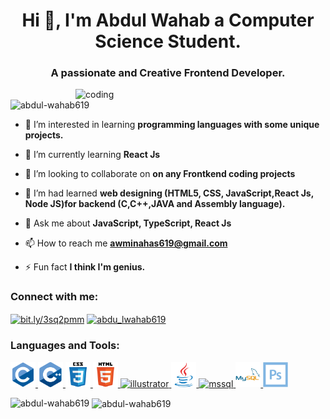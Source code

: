 
<h1 align="center">Hi 👋, I'm Abdul Wahab a Computer Science Student.</h1>
<h3 align="center">A passionate and Creative Frontend Developer.</h3>
<img align="right" alt="coding" width="400" src="[https://camo.githubusercontent.com/5ddf73ad3a205111cf8c686f687fc216c2946a75005718c8da5b837ad9de78c9/68747470733a2f2f7468756d62732e6766796361742e636f6d2f4576696c4e657874446576696c666973682d736d616c6c2e676966](https://anzal.hashnode.dev/what-you-need-to-know-about-programming)">
<p align="left"> <img src="https://komarev.com/ghpvc/?username=abdul-wahab619&label=Profile%20views&color=0e75b6&style=flat" alt="abdul-wahab619" /> </p>

- 👀 I’m interested in learning **programming languages with some unique projects.**

- 🌱 I’m currently learning **React Js**

- 👯 I’m looking to collaborate on **on any Frontkend coding projects**

- 🌱 I’m had learned **web designing (HTML5, CSS, JavaScript,React Js, Node JS)for backend (C,C++,JAVA and Assembly language).**

- 💬 Ask me about **JavaScript, TypeScript, React Js**

- 📫 How to reach me **awminahas619@gmail.com**

- ⚡ Fun fact **I think I'm genius.**

<h3 align="left">Connect with me:</h3>
<p align="left">
<a href="https://www.facebook.com/profile.php?id=100027708877619" target="blank"><img align="center" src="https://raw.githubusercontent.com/rahuldkjain/github-profile-readme-generator/master/src/images/icons/Social/facebook.svg" alt="bit.ly/3sq2pmm" height="30" width="40" /></a>
<a href="https://instagram.com/abdu_lwahab619" target="blank"><img align="center" src="https://raw.githubusercontent.com/rahuldkjain/github-profile-readme-generator/master/src/images/icons/Social/instagram.svg" alt="abdu_lwahab619" height="30" width="40" /></a>
</p>

<h3 align="left">Languages and Tools:</h3>
<p align="left"><a href="https://www.cprogramming.com/" target="_blank" rel="noreferrer"> <img src="https://raw.githubusercontent.com/devicons/devicon/master/icons/c/c-original.svg" alt="c" width="40" height="40"/> </a> <a href="https://www.w3schools.com/cpp/" target="_blank" rel="noreferrer"> <img src="https://raw.githubusercontent.com/devicons/devicon/master/icons/cplusplus/cplusplus-original.svg" alt="cplusplus" width="40" height="40"/> </a> <a href="https://www.w3schools.com/css/" target="_blank" rel="noreferrer"> <img src="https://raw.githubusercontent.com/devicons/devicon/master/icons/css3/css3-original-wordmark.svg" alt="css3" width="40" height="40"/> </a> <a href="https://www.w3.org/html/" target="_blank" rel="noreferrer"> <img src="https://raw.githubusercontent.com/devicons/devicon/master/icons/html5/html5-original-wordmark.svg" alt="html5" width="40" height="40"/> </a> <a href="https://www.adobe.com/in/products/illustrator.html" target="_blank" rel="noreferrer"> <img src="https://www.vectorlogo.zone/logos/adobe_illustrator/adobe_illustrator-icon.svg" alt="illustrator" width="40" height="40"/> </a> <a href="https://www.java.com" target="_blank" rel="noreferrer"> <img src="https://raw.githubusercontent.com/devicons/devicon/master/icons/java/java-original.svg" alt="java" width="40" height="40"/> </a> <a href="https://www.microsoft.com/en-us/sql-server" target="_blank" rel="noreferrer"> <img src="https://www.svgrepo.com/show/303229/microsoft-sql-server-logo.svg" alt="mssql" width="40" height="40"/> </a> <a href="https://www.mysql.com/" target="_blank" rel="noreferrer"> <img src="https://raw.githubusercontent.com/devicons/devicon/master/icons/mysql/mysql-original-wordmark.svg" alt="mysql" width="40" height="40"/> </a> <a href="https://www.photoshop.com/en" target="_blank" rel="noreferrer"> <img src="https://raw.githubusercontent.com/devicons/devicon/master/icons/photoshop/photoshop-line.svg" alt="photoshop" width="40" height="40"/> </a> </p>

<p><img align="left" src="https://github-readme-stats.vercel.app/api/top-langs?username=abdul-wahab619&show_icons=true&locale=en&layout=compact" alt="abdul-wahab619" /></p>

<p>&nbsp;<img align="center" src="https://github-readme-stats.vercel.app/api?username=abdul-wahab619&show_icons=true&locale=en" alt="abdul-wahab619" /></p>
